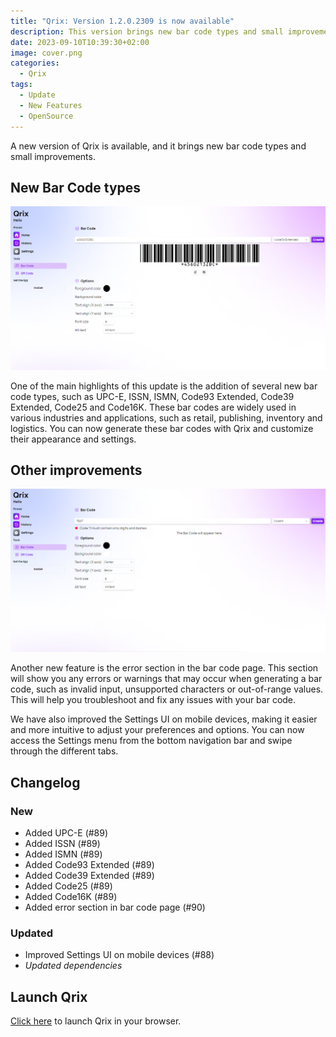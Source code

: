 ```yaml
---
title: "Qrix: Version 1.2.0.2309 is now available"
description: This version brings new bar code types and small improvements
date: 2023-09-10T10:39:30+02:00
image: cover.png
categories:
  - Qrix
tags:
  - Update
  - New Features
  - OpenSource
---
```


A new version of Qrix is available, and it brings new bar code types and small improvements.

## New Bar Code types

![The bar code page with the Code39 Extended bar code type selected](1.png)

One of the main highlights of this update is the addition of several new bar code types, such as UPC-E, ISSN, ISMN, Code93 Extended, Code39 Extended, Code25 and Code16K. These bar codes are widely used in various industries and applications, such as retail, publishing, inventory and logistics. You can now generate these bar codes with Qrix and customize their appearance and settings.

## Other improvements

![The new error section displayed in the bar code page when trying to input forbidden characters](2.png)

Another new feature is the error section in the bar code page. This section will show you any errors or warnings that may occur when generating a bar code, such as invalid input, unsupported characters or out-of-range values. This will help you troubleshoot and fix any issues with your bar code.

We have also improved the Settings UI on mobile devices, making it easier and more intuitive to adjust your preferences and options. You can now access the Settings menu from the bottom navigation bar and swipe through the different tabs.

## Changelog

### New

- Added UPC-E (#89)
- Added ISSN (#89)
- Added ISMN (#89)
- Added Code93 Extended (#89)
- Added Code39 Extended (#89)
- Added Code25 (#89)
- Added Code16K (#89)
- Added error section in bar code page (#90)

### Updated

- Improved Settings UI on mobile devices (#88)
- _Updated dependencies_

## Launch Qrix

[Click here](ttps://qrix.leocorporation.dev) to launch Qrix in your browser.
